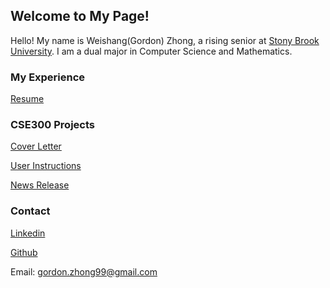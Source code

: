 ## Welcome to My Page!

Hello! My name is Weishang(Gordon) Zhong, a rising senior at [Stony Brook University](https://www.stonybrook.edu/). I am a dual major in Computer Science and Mathematics.


### My Experience

[Resume](https://github.com/kkgj/weishang-zhong/blob/main/Re%CC%81sume.pdf)


### CSE300 Projects

[Cover Letter](https://github.com/kkgj/weishang-zhong/blob/main/Cover%20letter.pdf)

[User Instructions](https://github.com/kkgj/weishang-zhong/blob/main/user_instruction.pdf)

[News Release](https://github.com/kkgj/weishang-zhong/blob/main/news_release.pdf)


### Contact

[Linkedin](https://www.linkedin.com/in/weishang-gordon-zhong-3699aa19a/)

[Github](https://github.com/kkgj)

Email: gordon.zhong99@gmail.com
